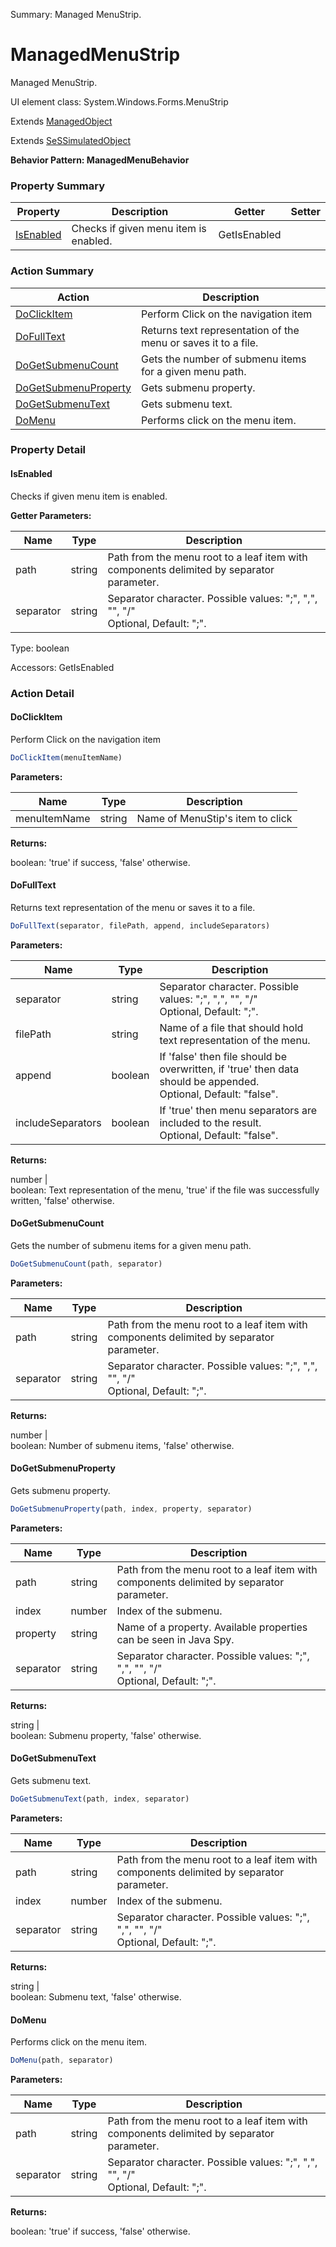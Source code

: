Summary: Managed MenuStrip.

# ManagedMenuStrip

Managed MenuStrip.
 
UI element class: System.Windows.Forms.MenuStrip

Extends [ManagedObject](ManagedObject.md)

Extends [SeSSimulatedObject](SeSSimulatedObject.md)





**Behavior Pattern: ManagedMenuBehavior**


<!-- ============================== property summary ========================== -->

	

### Property Summary

| **Property** | **Description** | **Getter** | **Setter** |
| ------------ | --------------- | ---------- | ---------- |
| [IsEnabled](#isenabled) | Checks if given menu item is enabled. | GetIsEnabled |  |



	
<!-- ============================== action summary ========================== -->



### Action Summary

|  **Action** | **Description** | 
| ----------- | --------------- |
|	[DoClickItem](#doclickitem) | Perform Click on the navigation item |
|	[DoFullText](#dofulltext) | Returns text representation of the menu or saves it to a file. |
|	[DoGetSubmenuCount](#dogetsubmenucount) | Gets the number of submenu items for a given menu path. |
|	[DoGetSubmenuProperty](#dogetsubmenuproperty) | Gets submenu property. |
|	[DoGetSubmenuText](#dogetsubmenutext) | Gets submenu text. |
|	[DoMenu](#domenu) | Performs click on the menu item. |




<!-- ============================== property detail ========================== -->
	
### Property Detail
		
<a name="IsEnabled"></a>
#### IsEnabled


Checks if given menu item is enabled.

			
**Getter Parameters:**

| **Name** | **Type** | **Description** |
| -------- | -------- | --------------- |	
| path | string | Path from the menu root to a leaf item with components delimited by separator parameter. |
| separator | string | Separator character. Possible values: ";", ",", "\", "/"<br>Optional, Default: ";". |


	
			
Type: boolean
			
			
Accessors: GetIsEnabled
			
		
	
	
<!-- ============================== action detail ========================== -->
	
### Action Detail
		
<a name="DoClickItem"></a>    
#### DoClickItem

Perform Click on the navigation item

```javascript
DoClickItem(menuItemName) 
```


**Parameters:**

|	**Name** | **Type** | **Description** |
| ---------- | -------- | --------------- |
| menuItemName | string |	Name of MenuStip's item to click |




**Returns:**

boolean: 'true' if success, 'false' otherwise.



<a name="see.also.managedmenustrip.doclickitem"></a>

<a name="DoFullText"></a>    
#### DoFullText

Returns text representation of the menu or saves it to a file.

```javascript
DoFullText(separator, filePath, append, includeSeparators) 
```


**Parameters:**

|	**Name** | **Type** | **Description** |
| ---------- | -------- | --------------- |
| separator | string |	Separator character. Possible values: ";", ",", "\", "/"<br>Optional, Default: ";". |
| filePath | string |	Name of a file that should hold text representation of the menu. |
| append | boolean |	If 'false' then file should be overwritten, if 'true' then data should be appended.<br>Optional, Default: "false". |
| includeSeparators | boolean |	If 'true' then menu separators are included to the result.<br>Optional, Default: "false". |




**Returns:**

number | <br>boolean: Text representation of the menu, 'true' if the file was successfully written, 'false' otherwise.



<a name="see.also.managedmenustrip.dofulltext"></a>

<a name="DoGetSubmenuCount"></a>    
#### DoGetSubmenuCount

Gets the number of submenu items for a given menu path.

```javascript
DoGetSubmenuCount(path, separator) 
```


**Parameters:**

|	**Name** | **Type** | **Description** |
| ---------- | -------- | --------------- |
| path | string |	Path from the menu root to a leaf item with components delimited by separator parameter. |
| separator | string |	Separator character. Possible values: ";", ",", "\", "/"<br>Optional, Default: ";". |




**Returns:**

number | <br>boolean: Number of submenu items, 'false' otherwise.



<a name="see.also.managedmenustrip.dogetsubmenucount"></a>

<a name="DoGetSubmenuProperty"></a>    
#### DoGetSubmenuProperty

Gets submenu property.

```javascript
DoGetSubmenuProperty(path, index, property, separator) 
```


**Parameters:**

|	**Name** | **Type** | **Description** |
| ---------- | -------- | --------------- |
| path | string |	Path from the menu root to a leaf item with components delimited by separator parameter. |
| index | number |	Index of the submenu. |
| property | string |	Name of a property. Available properties can be seen in Java Spy. |
| separator | string |	Separator character. Possible values: ";", ",", "\", "/"<br>Optional, Default: ";". |




**Returns:**

string | <br>boolean: Submenu property, 'false' otherwise.



<a name="see.also.managedmenustrip.dogetsubmenuproperty"></a>

<a name="DoGetSubmenuText"></a>    
#### DoGetSubmenuText

Gets submenu text.

```javascript
DoGetSubmenuText(path, index, separator) 
```


**Parameters:**

|	**Name** | **Type** | **Description** |
| ---------- | -------- | --------------- |
| path | string |	Path from the menu root to a leaf item with components delimited by separator parameter. |
| index | number |	Index of the submenu. |
| separator | string |	Separator character. Possible values: ";", ",", "\", "/"<br>Optional, Default: ";". |




**Returns:**

string | <br>boolean: Submenu text, 'false' otherwise.



<a name="see.also.managedmenustrip.dogetsubmenutext"></a>

<a name="DoMenu"></a>    
#### DoMenu

Performs click on the menu item.

```javascript
DoMenu(path, separator) 
```


**Parameters:**

|	**Name** | **Type** | **Description** |
| ---------- | -------- | --------------- |
| path | string |	Path from the menu root to a leaf item with components delimited by separator parameter. |
| separator | string |	Separator character. Possible values: ";", ",", "\", "/"<br>Optional, Default: ";". |




**Returns:**

boolean: 'true' if success, 'false' otherwise.



<a name="see.also.managedmenustrip.domenu"></a>

	

